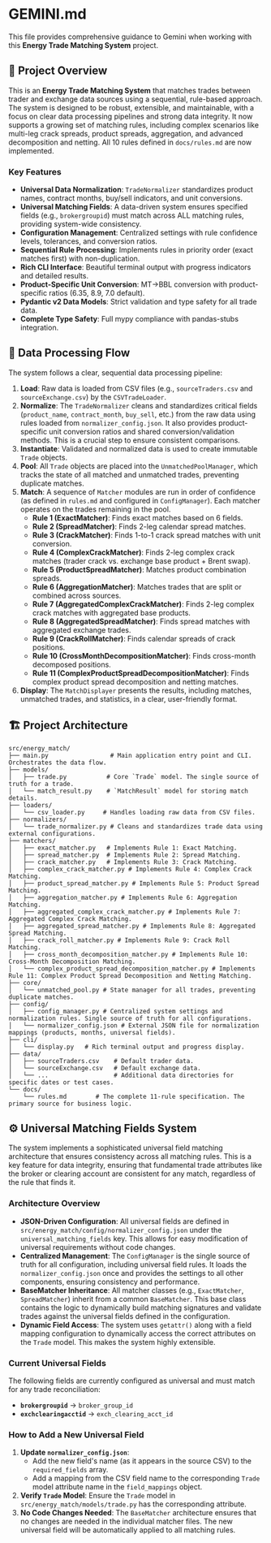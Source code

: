 # GEMINI.md

This file provides comprehensive guidance to Gemini when working with this **Energy Trade Matching System** project.

## 🎯 Project Overview

This is an **Energy Trade Matching System** that matches trades between trader and exchange data sources using a sequential, rule-based approach. The system is designed to be robust, extensible, and maintainable, with a focus on clear data processing pipelines and strong data integrity. It now supports a growing set of matching rules, including complex scenarios like multi-leg crack spreads, product spreads, aggregation, and advanced decomposition and netting. All 10 rules defined in `docs/rules.md` are now implemented.

### Key Features

- **Universal Data Normalization**: `TradeNormalizer` standardizes product names, contract months, buy/sell indicators, and unit conversions.
- **Universal Matching Fields**: A data-driven system ensures specified fields (e.g., `brokergroupid`) must match across ALL matching rules, providing system-wide consistency.
- **Configuration Management**: Centralized settings with rule confidence levels, tolerances, and conversion ratios.
- **Sequential Rule Processing**: Implements rules in priority order (exact matches first) with non-duplication.
- **Rich CLI Interface**: Beautiful terminal output with progress indicators and detailed results.
- **Product-Specific Unit Conversion**: MT→BBL conversion with product-specific ratios (6.35, 8.9, 7.0 default).
- **Pydantic v2 Data Models**: Strict validation and type safety for all trade data.
- **Complete Type Safety**: Full mypy compliance with pandas-stubs integration.

## 🌊 Data Processing Flow

The system follows a clear, sequential data processing pipeline:

1.  **Load**: Raw data is loaded from CSV files (e.g., `sourceTraders.csv` and `sourceExchange.csv`) by the `CSVTradeLoader`.
2.  **Normalize**: The `TradeNormalizer` cleans and standardizes critical fields (`product_name`, `contract_month`, `buy_sell`, etc.) from the raw data using rules loaded from `normalizer_config.json`. It also provides product-specific unit conversion ratios and shared conversion/validation methods. This is a crucial step to ensure consistent comparisons.
3.  **Instantiate**: Validated and normalized data is used to create immutable `Trade` objects.
4.  **Pool**: All `Trade` objects are placed into the `UnmatchedPoolManager`, which tracks the state of all matched and unmatched trades, preventing duplicate matches.
5.  **Match**: A sequence of `Matcher` modules are run in order of confidence (as defined in `rules.md` and configured in `ConfigManager`). Each matcher operates on the trades remaining in the pool.
    -   **Rule 1 (ExactMatcher)**: Finds exact matches based on 6 fields.
    -   **Rule 2 (SpreadMatcher)**: Finds 2-leg calendar spread matches.
    -   **Rule 3 (CrackMatcher)**: Finds 1-to-1 crack spread matches with unit conversion.
    -   **Rule 4 (ComplexCrackMatcher)**: Finds 2-leg complex crack matches (trader crack vs. exchange base product + Brent swap).
    -   **Rule 5 (ProductSpreadMatcher)**: Matches product combination spreads.
    -   **Rule 6 (AggregationMatcher)**: Matches trades that are split or combined across sources.
    -   **Rule 7 (AggregatedComplexCrackMatcher)**: Finds 2-leg complex crack matches with aggregated base products.
    -   **Rule 8 (AggregatedSpreadMatcher)**: Finds spread matches with aggregated exchange trades.
    -   **Rule 9 (CrackRollMatcher)**: Finds calendar spreads of crack positions.
    -   **Rule 10 (CrossMonthDecompositionMatcher)**: Finds cross-month decomposed positions.
    -   **Rule 11 (ComplexProductSpreadDecompositionMatcher)**: Finds complex product spread decomposition and netting matches.
6.  **Display**: The `MatchDisplayer` presents the results, including matches, unmatched trades, and statistics, in a clear, user-friendly format.

## 🏗️ Project Architecture

```
src/energy_match/
├── main.py                 # Main application entry point and CLI. Orchestrates the data flow.
├── models/
│   ├── trade.py           # Core `Trade` model. The single source of truth for a trade.
│   └── match_result.py    # `MatchResult` model for storing match details.
├── loaders/
│   └── csv_loader.py     # Handles loading raw data from CSV files.
├── normalizers/
│   └── trade_normalizer.py # Cleans and standardizes trade data using external configurations.
├── matchers/
│   ├── exact_matcher.py   # Implements Rule 1: Exact Matching.
│   ├── spread_matcher.py  # Implements Rule 2: Spread Matching.
│   ├── crack_matcher.py   # Implements Rule 3: Crack Matching.
│   ├── complex_crack_matcher.py # Implements Rule 4: Complex Crack Matching.
│   ├── product_spread_matcher.py # Implements Rule 5: Product Spread Matching.
│   ├── aggregation_matcher.py # Implements Rule 6: Aggregation Matching.
│   ├── aggregated_complex_crack_matcher.py # Implements Rule 7: Aggregated Complex Crack Matching.
│   ├── aggregated_spread_matcher.py # Implements Rule 8: Aggregated Spread Matching.
│   ├── crack_roll_matcher.py # Implements Rule 9: Crack Roll Matching.
│   ├── cross_month_decomposition_matcher.py # Implements Rule 10: Cross-Month Decomposition Matching.
│   └── complex_product_spread_decomposition_matcher.py # Implements Rule 11: Complex Product Spread Decomposition and Netting Matching.
├── core/
│   └── unmatched_pool.py # State manager for all trades, preventing duplicate matches.
├── config/
│   ├── config_manager.py # Centralized system settings and normalization rules. Single source of truth for all configurations.
│   └── normalizer_config.json # External JSON file for normalization mappings (products, months, universal fields).
├── cli/
│   └── display.py   # Rich terminal output and progress display.
├── data/
│   ├── sourceTraders.csv    # Default trader data.
│   └── sourceExchange.csv   # Default exchange data.
│   └── ...                  # Additional data directories for specific dates or test cases.
└── docs/
    └── rules.md        # The complete 11-rule specification. The primary source for business logic.
```

## ⚙️ Universal Matching Fields System

The system implements a sophisticated universal field matching architecture that ensures consistency across all matching rules. This is a key feature for data integrity, ensuring that fundamental trade attributes like the broker or clearing account are consistent for any match, regardless of the rule that finds it.

### Architecture Overview

- **JSON-Driven Configuration**: All universal fields are defined in `src/energy_match/config/normalizer_config.json` under the `universal_matching_fields` key. This allows for easy modification of universal requirements without code changes.
- **Centralized Management**: The `ConfigManager` is the single source of truth for all configuration, including universal field rules. It loads the `normalizer_config.json` once and provides the settings to all other components, ensuring consistency and performance.
- **BaseMatcher Inheritance**: All matcher classes (e.g., `ExactMatcher`, `SpreadMatcher`) inherit from a common `BaseMatcher`. This base class contains the logic to dynamically build matching signatures and validate trades against the universal fields defined in the configuration.
- **Dynamic Field Access**: The system uses `getattr()` along with a field mapping configuration to dynamically access the correct attributes on the `Trade` model. This makes the system highly extensible.

### Current Universal Fields

The following fields are currently configured as universal and must match for any trade reconciliation:

- **`brokergroupid`** → `broker_group_id`
- **`exchclearingacctid`** → `exch_clearing_acct_id`

### How to Add a New Universal Field

1.  **Update `normalizer_config.json`**:
    -   Add the new field's name (as it appears in the source CSV) to the `required_fields` array.
    -   Add a mapping from the CSV field name to the corresponding `Trade` model attribute name in the `field_mappings` object.
2.  **Verify `Trade` Model**: Ensure the `Trade` model in `src/energy_match/models/trade.py` has the corresponding attribute.
3.  **No Code Changes Needed**: The `BaseMatcher` architecture ensures that no changes are needed in the individual matcher files. The new universal field will be automatically applied to all matching rules.